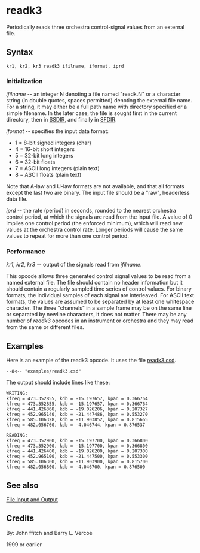 <!--
id:readk3
category:Signal I/O:File I/O
-->
# readk3
Periodically reads three orchestra control-signal values from an external file.

## Syntax
``` csound-orc
kr1, kr2, kr3 readk3 ifilname, iformat, iprd
```

### Initialization

_ifilname_ -- an integer N denoting a file named "readk.N" or a character string (in double quotes, spaces permitted) denoting the external file name. For a string, it may either be a full path name with directory specified or a simple filename.  In the later case, the file is sought first in the current directory, then in [SSDIR](../../command/environment), and finally in [SFDIR](../../command/environment).

_iformat_ -- specifies the input data format:

*  1 = 8-bit signed integers (char)
*  4 = 16-bit short integers
*  5 = 32-bit long integers
*  6 = 32-bit floats
*  7 = ASCII long integers (plain text)
*  8 = ASCII floats (plain text)

Note that A-law and U-law formats are not available, and that all formats except the last two are binary. The input file should be a "raw", headerless data file.

_iprd_ -- the rate (period) in seconds, rounded to the nearest orchestra control period, at which the signals are read from the input file.  A value of 0 implies one control period (the enforced minimum), which will read new values at the orchestra control rate.  Longer periods will cause the same values to repeat for more than one control period.

### Performance

_kr1, kr2, kr3_ -- output of the signals read from _ifilname_.

This opcode allows three generated control signal values to be read from a named external file. The file should contain no header information but it should contain a regularly sampled time series of control values. For binary formats, the individual samples of each signal are interleaved. For ASCII text formats, the values are assumed to be separated by at least one whitespace character.  The three "channels" in a sample frame may be on the same line or separated by newline characters, it does not matter. There may be any number of _readk3_ opcodes in an instrument or orchestra and they may read from the same or different files.

## Examples

Here is an example of the readk3 opcode. It uses the file [readk3.csd](../../examples/readk3.csd).

``` csound-csd title="Example of the readk3 opcode." linenums="1"
--8<-- "examples/readk3.csd"
```

The output should include lines like these:

```
WRITING:
kfreq = 473.352855, kdb = -15.197657, kpan = 0.366764
kfreq = 473.352855, kdb = -15.197657, kpan = 0.366764
kfreq = 441.426368, kdb = -19.026206, kpan = 0.207327
kfreq = 452.965140, kdb = -21.447486, kpan = 0.553270
kfreq = 585.106328, kdb = -11.903852, kpan = 0.815665
kfreq = 482.056760, kdb = -4.046744, kpan = 0.876537

READING:
kfreq = 473.352900, kdb = -15.197700, kpan = 0.366800
kfreq = 473.352900, kdb = -15.197700, kpan = 0.366800
kfreq = 441.426400, kdb = -19.026200, kpan = 0.207300
kfreq = 452.965100, kdb = -21.447500, kpan = 0.553300
kfreq = 585.106300, kdb = -11.903900, kpan = 0.815700
kfreq = 482.056800, kdb = -4.046700, kpan = 0.876500
```

## See also

[File Input and Output](../../sigio/fileio)

## Credits

By: John ffitch and Barry L. Vercoe

1999 or earlier
